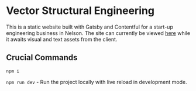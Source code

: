 # Vector Structural Engineering

This is a static website built with Gatsby and Contentful for a start-up engineering business in Nelson. 
The site can currently be viewed [here](https://ecstatic-kirch-7bf7fb.netlify.app/) while it awaits visual and text assets from the client.

## Crucial Commands

`npm i`

`npm run dev` - Run the project locally with live reload in development mode.


